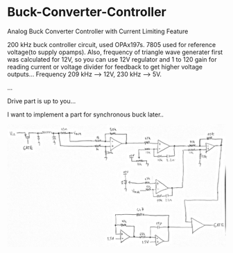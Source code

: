 # Buck-Converter-Controller
Analog Buck Converter Controller with Current Limiting Feature

200 kHz buck controller circuit, used OPAx197s. 7805 used for reference voltage(to supply opamps). Also, frequency of triangle wave generater first was calculated for 12V, so you can use 12V regulator and 1 to 120 gain for reading current or voltage divider for feedback to get higher voltage outputs... Frequency 209 kHz --> 12V, 230 kHz --> 5V.

...

Drive part is up to you...

I want to implement a part for synchronous buck later..

![](buck-controller.jpg)
